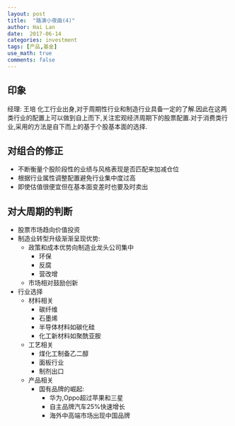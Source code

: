 ```yaml
---
layout: post
title:  "路演小夜曲(4)"
author: Hai Lan
date:  2017-06-14
categories: investment
tags: [产品,基金]
use_math: true
comments: false
---
```

## 印象
经理: 王培
化工行业出身,对于周期性行业和制造行业具备一定的了解.因此在这两类行业的配置上可以做到自上而下,关注宏观经济周期下的股票配置.对于消费类行业,采用的方法是自下而上的基于个股基本面的选择.
## 对组合的修正
* 不断衡量个股阶段性的业绩与风格表现是否匹配来加减仓位
* 根据行业属性调整配置避免行业集中度过高
* 即使估值很便宜但在基本面变差时也要及时卖出
## 对大周期的判断
* 股票市场趋向价值投资
* 制造业转型升级渐渐呈现优势:
  + 政策和成本优势向制造业龙头公司集中
    - 环保
    - 反腐
    - 营改增
  + 市场相对鼓励创新
* 行业选择
  + 材料相关
    - 碳纤维
    - 石墨烯
    - 半导体材料如碳化硅
    - 化工新材料如聚酰亚胺
  + 工艺相关
    - 煤化工制备乙二醇
    - 面板行业
    - 制剂出口
  + 产品相关
    - 国有品牌的崛起:
      + 华为,Oppo超过苹果和三星
      + 自主品牌汽车25%快速增长
      + 海外中高端市场出现中国品牌
